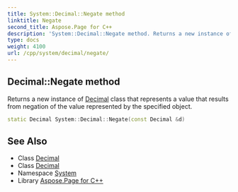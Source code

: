 ```yaml
---
title: System::Decimal::Negate method
linktitle: Negate
second_title: Aspose.Page for C++
description: 'System::Decimal::Negate method. Returns a new instance of Decimal class that represents a value that results from negation of the value represented by the specified object in C++.'
type: docs
weight: 4100
url: /cpp/system/decimal/negate/
---
```

## Decimal::Negate method


Returns a new instance of [Decimal](../) class that represents a value that results from negation of the value represented by the specified object.

```cpp
static Decimal System::Decimal::Negate(const Decimal &d)
```

## See Also

* Class [Decimal](../)
* Class [Decimal](../)
* Namespace [System](../../)
* Library [Aspose.Page for C++](../../../)
